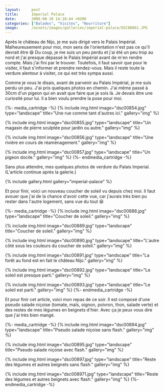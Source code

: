 ```yaml
---
layout:     post
title:      Imperial Palace
date:       2008-08-10 14:10:44 +0200
categories: ["Balades", "Visites", "Nourriture"]
image:      /assets/images/galleries/imperial-palace/DSC00861.JPG
---
```


Après le château de Nijo, je me suis dirigé vers le Palais Impérial. Malheureusement pour moi, mon sens de
l'orientation n'est pas ce qu'il devrait être :laughing: Du coup, je me suis un peu perdu et j'ai été un peu trop au 
nord et j'ai presque dépassé le Palais Impérial avant de m'en rendre compte. Mais j'ai fini par le trouver. Toutefois,
il faut savoir que pour le visiter, il faut s'informer et prendre rendez-vous. Mais il reste toute la verdure
alentour à visiter, ce qui est très sympa aussi.

<!--more-->

Comme je vous le disais, avant de parvenir au Palais Impérial, je me suis perdu un peu. J'ai pris quelques photos
en chemin. J'ai même passé à 30cm d'un pigeon qui en avait que faire que je sois là. Je devais être une curiosité
pour lui. Il a bien voulu prendre la pose pour moi.

{%- media_cartridge -%}
{% include img.html
    image="dsc00854.jpg"
    type="landscape"
    title="Une rue comme tant d'autres ici."
    gallery="img"
%}

{% include img.html
    image="dsc00855.jpg"
    type="landscape"
    title="Un magasin de pierre sculptée pour jardin ou autre."
    gallery="img"
%}

{% include img.html
    image="dsc00856.jpg"
    type="landscape"
    title="Une rivière en cours de réaménagement."
    gallery="img"
%}

{% include img.html
    image="dsc00857.jpg"
    type="landscape"
    title="Un pigeon docile."
    gallery="img"
%}
{%- endmedia_cartridge -%}

Sans plus attendre, mes quelques photos de verdure du Palais Imperial. (L'article continue après la galerie.)

{% include gallery.html gallery="imperial-palace" %}

Et pour finir, voici un nouveau coucher de soleil vu depuis chez moi. Il faut avouer que j'ai de la chance d'avoir 
cette vue, car j'aurais très bien pu rester dans l'autre logement, sans vue du tout :laughing:

{%- media_cartridge -%}
{% include img.html
    image="dsc00888.jpg"
    type="landscape"
    title="Coucher de soleil."
    gallery="img"
%}

{% include img.html
    image="dsc00889.jpg"
    type="landscape"
    title="Coucher de soleil."
    gallery="img"
%}

{% include img.html
    image="dsc00890.jpg"
    type="landscape"
    title="L'autre côté sous les couleurs du coucher de soleil."
    gallery="img"
%}

{% include img.html
    image="dsc00891.jpg"
    type="landscape"
    title="La forêt au fond est en fait le château Nijo."
    gallery="img"
%}

{% include img.html
    image="dsc00892.jpg"
    type="landscape"
    title="Le soleil est presque parti."
    gallery="img"
%}

{% include img.html
    image="dsc00893.jpg"
    type="landscape"
    title="Le soleil est parti."
    gallery="img"
%}
{%- endmedia_cartridge -%}

Et pour finir cet article, voici mon repas de ce soir. Il est composé d'une pseudo salade niçoise (tomate, maïs,
oignon, poivron, thon, salade verte) et des restes de mes légumes en beignets d'hier. Avec ça je peux vous dire que
j'ai très bien mangé.

{%- media_cartridge -%}
{% include img.html
    image="dsc00894.jpg"
    type="landscape"
    title="Pseudo salade niçoise sans flash."
    gallery="img"
%}

{% include img.html
    image="dsc00895.jpg"
    type="landscape"
    title="Pseudo salade niçoise avec flash."
    gallery="img"
%}

{% include img.html
    image="dsc00897.jpg"
    type="landscape"
    title="Reste des légumes et autres beignets sans flash."
    gallery="img"
%}

{% include img.html
    image="dsc008971.jpg"
    type="landscape"
    title="Reste des légumes et autres beignets avec flash."
    gallery="img"
%}
{%- endmedia_cartridge -%}
